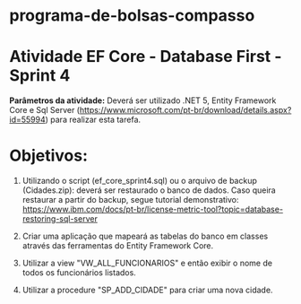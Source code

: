 
# programa-de-bolsas-compasso


# Atividade EF Core - Database First - Sprint 4

**Parâmetros da atividade:**
Deverá ser utilizado .NET 5, Entity Framework Core e Sql Server (https://www.microsoft.com/pt-br/download/details.aspx?id=55994) para realizar esta tarefa.

# **Objetivos**:

 1. Utilizando o script (ef_core_sprint4.sql) ou o arquivo de backup
    (Cidades.zip): deverá ser restaurado o banco de dados. Caso queira restaurar a partir do backup, segue tutorial demonstrativo: https://www.ibm.com/docs/pt-br/license-metric-tool?topic=database-restoring-sql-server
    
 2. Criar uma aplicação que mapeará as tabelas do banco em classes
    através das ferramentas do Entity Framework Core.
    
 3. Utilizar a view "VW_ALL_FUNCIONARIOS" e então exibir o nome de todos
    os funcionários listados.
    
 4. Utilizar a procedure  "SP_ADD_CIDADE" para criar uma nova cidade.

